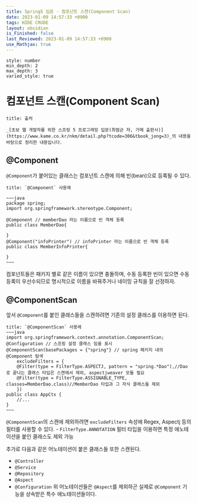 ```yaml
---
title: Spring5 입문 - 컴포넌트 스캔(Component Scan)
date: 2023-01-09 14:57:33 +0900
tags: HIDE CRUDE 
layout: obsidian
is_Finished: false
last_Reviewed: 2023-01-09 14:57:33 +0900
use_Mathjax: true
---
```


```toc
style: number
min_depth: 2
max_depth: 3
varied_style: true
```

# 컴포넌트 스캔(Component Scan)
```ad-quote
title: 출처

_[초보 웹 개발자를 위한 스프링 5 프로그래밍 입문(최범균 저, 가메 출판사)](https://www.kame.co.kr/nkm/detail.php?tcode=306&tbook_jong=3)_의 내용을 바탕으로 정리한 내용입니다.
```
## @Component
`@Component`가 붙어있는 클래스는 컴포넌트 스캔에 의해 빈(bean)으로 등록될 수 있다.
```ad-example
title: `@Component` 사용례

~~~java
package spring;
import org.springframework.stereotype.Component;

@Component // memberDao 라는 이름으로 빈 객체 등록
public class MemberDao{

}
@Component("infoPrinter") // infoPrinter 라는 이름으로 빈 객체 등록
public class MemberInfoPrinter{

}
~~~
```
컴포넌트들은 패키지 별로 같은 이름이 있으면 충돌하며, 수동 등록한 빈이 있으면 수동 등록이 우선수되므로 명시적으로 이름을 바꿔주거나 네이밍 규칙을 잘 선정하자.

## @ComponentScan
앞서 `@Component`를 붙인 클래스들을 스캔하려면 기존의 설정 클래스를 이용하면 된다.
```ad-example
title: `@ComponentScan` 사용례
~~~java
import org.springframework.context.annotation.ComponentScan;
@Configuration // 스프링 설정 클래스 임을 표시
@ComponentScan(basePackages = {"spring"} // spring 패키지 내의 @Component 탐색
	excludeFilters = {
	@Filter(type = FilterType.ASPECTJ, pattern = "spring.*Dao"),//Dao로 끝나는 클래스 타입은 스캔에서 제외, aspectjweaver 모듈 필요
	@Filter(type = FilterType.ASSIGNABLE_TYPE, classes=MemberDao.class)//MemberDao 타입과 그 자식 클래스들 제외
	})
public class AppCtx {
	//...
}
~~~
```
`@ComponentScan`의 스캔에 제외하려면 `excludeFilters` 속성에 Regex, Aspectj 등의 필터를 사용할 수 있다.
	- `FilterType.ANNOTATION` 필터 타입을 이용하면 특정 애노테이션을 붙인 클래스도 제외 가능

추가로 다음과 같은 어노테이션이 붙은 클래스들 또한 스캔된다.
- `@Controller`
- `@Service`
- `@Repository`
- `@Aspect`
- `@Configuration`
위 어노테이션들은 `@Aspect`를 제외하곤 실제로 `@Component` 기능을 상속받은 특수 애노테이션들이다.

